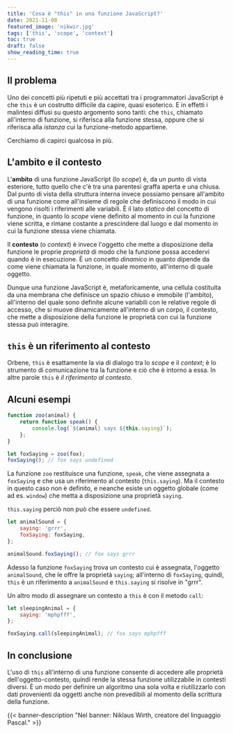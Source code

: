 ```yaml
---
title: 'Cosa è "this" in una funzione JavaScript?'
date: 2021-11-08
featured_image: 'nikwir.jpg'
tags: ['this', 'scope', 'context']
toc: true
draft: false
show_reading_time: true
---
```


## Il problema

Uno dei concetti più ripetuti e più accettati tra i programmatori JavaScript è che `this` è un
costrutto difficile da capire, quasi esoterico. E in effetti i malintesi diffusi su questo argomento
sono tanti: che `this`, chiamato all'interno di funzione, si riferisca alla funzione stessa, oppure
che si riferisca alla _istanza_ cui la funzione-metodo appartiene.

Cerchiamo di capirci qualcosa in più.

## L'ambito e il contesto

L'**ambito** di una funzione JavaScript (lo _scope_) è, da un punto di vista esteriore, tutto quello
che c'è tra una parentesi graffa aperta e una chiusa. Dal punto di vista della struttura interna
invece possiamo pensare all'ambito di una funzione come all'insieme di regole che definiscono il
modo in cui vengono risolti i riferimenti alle variabili. È il lato _statico_ del concetto di
funzione, in quanto lo _scope_ viene definito al momento in cui la funzione viene scritta, e rimane
costante a prescindere dal luogo e dal momento in cui la funzione stessa viene chiamata.

Il **contesto** (o _context_) è invece l'oggetto che mette a disposizione della funzione le proprie
_proprietà_ di modo che la funzione possa accedervi quando è in esecuzione. È un concetto _dinamico_
in quanto dipende da come viene chiamata la funzione, in quale momento, all'interno di quale
oggetto.

Dunque una funzione JavaScript è, metaforicamente, una cellula costituita da una membrana che
definisce un spazio chiuso e immobile (l'ambito), all'interno del quale sono definite alcune
variabili con le relative regole di accesso, che si muove dinamicamente all'interno di un corpo, il
contesto, che mette a disposizione della funzione le proprietà con cui la funzione stessa può
interagire.

## `this` è un riferimento al contesto

Orbene, `this` è esattamente la via di dialogo tra lo _scope_ e il _context_; è lo strumento di
comunicazione tra la funzione e ciò che è intorno a essa. In altre parole `this` è _il riferimento
al contesto_.

## Alcuni esempi

```javascript
function zoo(animal) {
	return function speak() {
		console.log(`${animal} says ${this.saying}`);
	};
}

let foxSaying = zoo(fox);
foxSaying(); // fox says undefined
```

La funzione `zoo` restituisce una funzione, `speak`, che viene assegnata a `foxSaying` e che usa un
riferimento al contesto (`this.saying`). Ma il contesto in questo caso non è definito, e neanche
esiste un oggetto globale (come ad es. `window`) che metta a disposizione una proprietà `saying`.

`this.saying` perciò non può che essere `undefined`.

```javascript
let animalSound = {
	saying: 'grrr',
	foxSaying: foxSaying,
};

animalSound.foxSaying(); // fox says grrr
```

Adesso la funzione `foxSaying` trova un contesto cui è assegnata, l'oggetto `animalSound`, che le
offre la proprietà `saying`; all'interno di `foxSaying`, quindi, `this` è un riferimento a
`animalSound` e `this.saying` si risolve in "grrr".

Un altro modo di assegnare un contesto a `this` è con il metodo `call`:

```javascript
let sleepingAnimal = {
	saying: 'mphpfff',
};

foxSaying.call(sleepingAnimal); // fox says mphpfff
```

## In conclusione

L'uso di `this` all'interno di una funzione consente di accedere alle proprietà
dell'oggetto-contesto, quindi rende la stessa funzione utilizzabile in contesti diversi. È un modo
per definire un algoritmo una sola volta e riutilizzarlo con dati provenienti da oggetti anche non
prevedibili al momento della scrittura della funzione.

{{< banner-description "Nel banner: Niklaus Wirth, creatore del linguaggio Pascal." >}}
